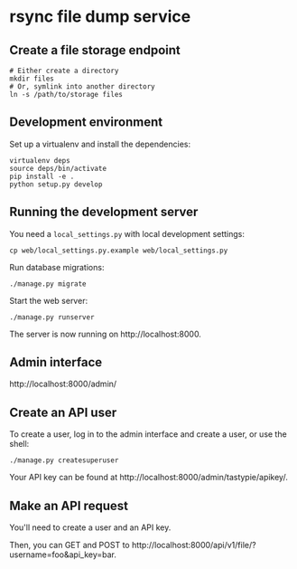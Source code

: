 # rsync file dump service

## Create a file storage endpoint

```
# Either create a directory
mkdir files
# Or, symlink into another directory
ln -s /path/to/storage files
```

## Development environment

Set up a virtualenv and install the dependencies:

```
virtualenv deps
source deps/bin/activate
pip install -e .
python setup.py develop
```

## Running the development server

You need a `local_settings.py` with local development settings:

```
cp web/local_settings.py.example web/local_settings.py
```

Run database migrations:

```
./manage.py migrate
```

Start the web server:

```
./manage.py runserver
```

The server is now running on http://localhost:8000.

## Admin interface

http://localhost:8000/admin/

## Create an API user

To create a user, log in to the admin interface and create a user, or use the shell:

```
./manage.py createsuperuser
```

Your API key can be found at http://localhost:8000/admin/tastypie/apikey/.

## Make an API request

You'll need to create a user and an API key.

Then, you can GET and POST to http://localhost:8000/api/v1/file/?username=foo\&api_key=bar.
